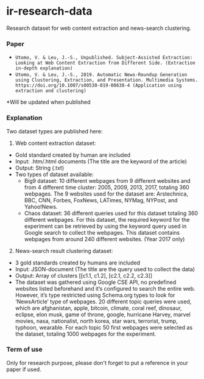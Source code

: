 # ir-research-data
Research dataset for web content extraction and news-search clustering.

### Paper ###
- `Utomo, V. & Leu, J.-S., Unpublished. Subject-Assisted Extraction: Looking at Web Content Extraction from Different Side. (Extraction in-depth explanation)`
- `Utomo, V. & Leu, J.-S., 2019. Automatic News-Roundup Generation using Clustering, Extraction, and Presentation. Multimedia Systems. https://doi.org/10.1007/s00530-019-00638-4 (Application using extraction and clustering)`

*Will be updated when published

### Explanation ###
Two dataset types are published here:
1. Web content extraction dataset:
- Gold standard created by human are included
- Input: .htm/.html documents (The title are the keyword of the article)
- Output: String (.txt)
- Two types of dataset available:
  - Big9 dataset: 10 different webpages from 9 different websites and from 4 different time cluster: 2005, 2009, 2013, 2017, totaling 360 webpages. The 9 websites used for the dataset are: Arstechnica, BBC, CNN, Forbes, FoxNews, LATimes, NYMag, NYPost, and Yahoo!News.
  - Chaos dataset: 36 different queries used for this dataset totaling 360 different webpages. For this dataset, the required keyword for the experiment can be retrieved by using the keyword query used in Google search to collect the webpages. This dataset contains webpages from around 240 different websites. (Year 2017 only)

2. News-search result clustering dataset:
- 3 gold standards created by humans are included
- Input: JSON-document (The title are the query used to collect the data)
- Output: Array of clusters [[c1.1, c1.2], [c2.1, c2.2, c2.3]]
- The dataset was gathered using Google CSE API, no predefined websites listed beforehand and it’s configured to search the entire web. However, it’s type restricted using Schema.org types to look for ‘NewsArticle’ type of webpages. 20 different topic queries were used, which are afghanistan, apple, bitcoin, climate, coral reef, dinosaur, eclipse, elon musk, game of throne, google, hurricane Harvey, marvel movies, nasa, nationalist, north korea, star wars, terrorist, trump, typhoon, wearable. For each topic 50 first webpages were selected as the dataset, totaling 1000 webpages for the experiment.

### Term of use ###
Only for research purpose, please don't forget to put a reference in your paper if used. 

